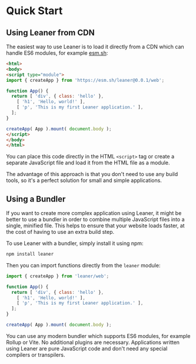 # Quick Start

## Using Leaner from CDN

The easiest way to use Leaner is to load it directly from a CDN which can handle ES6 modules, for example [esm.sh](https://esm.sh/):

```html
<html>
<body>
<script type="module">
import { createApp } from 'https://esm.sh/leaner@0.0.1/web';

function App() {
  return [ 'div', { class: 'hello' },
    [ 'h1', 'Hello, world!' ],
    [ 'p', 'This is my first Leaner application.' ],
  ];
}

createApp( App ).mount( document.body );
</script>
</body>
</html>
```

You can place this code directly in the HTML `<script>` tag or create a separate JavaScript file and load it from the HTML file as a module.

The advantage of this approach is that you don't need to use any build tools, so it's a perfect solution for small and simple applications.


## Using a Bundler

If you want to create more complex application using Leaner, it might be better to use a bundler in order to combine multiple JavaScript files into a single, minified file. This helps to ensure that your website loads faster, at the cost of having to use an extra build step.

To use Leaner with a bundler, simply install it using npm:

```bash
npm install leaner
```

Then you can import functions directly from the `leaner` module:

```js
import { createApp } from 'leaner/web';

function App() {
  return [ 'div', { class: 'hello' },
    [ 'h1', 'Hello, world!' ],
    [ 'p', 'This is my first Leaner application.' ],
  ];
}

createApp( App ).mount( document.body );
```

You can use any modern bundler which supports ES6 modules, for example Rollup or Vite. No additional plugins are necessary. Applications written using Leaner are pure JavaScript code and don't need any special compilers or transpilers.
